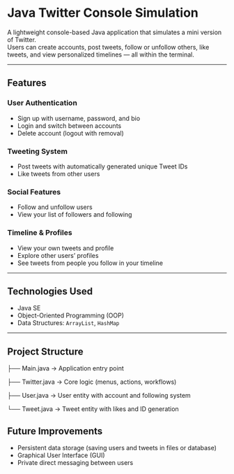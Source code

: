 # Java Twitter Console Simulation

A lightweight console-based Java application that simulates a mini version of Twitter.  
Users can create accounts, post tweets, follow or unfollow others, like tweets, and view personalized timelines — all within the terminal.

---

##  Features

###  User Authentication
- Sign up with username, password, and bio
- Login and switch between accounts
- Delete account (logout with removal)

###  Tweeting System
- Post tweets with automatically generated unique Tweet IDs
- Like tweets from other users

###  Social Features
- Follow and unfollow users
- View your list of followers and following

###  Timeline & Profiles
- View your own tweets and profile
- Explore other users’ profiles
- See tweets from people you follow in your timeline

---

##  Technologies Used
- Java SE
- Object-Oriented Programming (OOP)
- Data Structures: `ArrayList`, `HashMap`

---

##  Project Structure

├── Main.java → Application entry point

├── Twitter.java → Core logic (menus, actions, workflows)

├── User.java → User entity with account and following system

└── Tweet.java → Tweet entity with likes and ID generation

## Future Improvements

- Persistent data storage (saving users and tweets in files or database)
- Graphical User Interface (GUI)
- Private direct messaging between users
